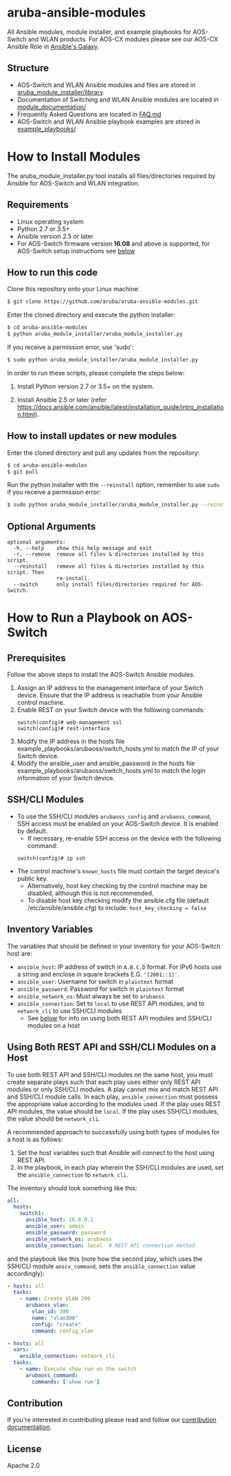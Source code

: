 # aruba-ansible-modules
All Ansible modules, module installer, and example playbooks for AOS-Switch and WLAN products.
 For AOS-CX modules please see our AOS-CX Ansible Role in [Ansible's Galaxy](https://galaxy.ansible.com/arubanetworks/aoscx_role).

## Structure

* AOS-Switch and WLAN Ansible modules and files are stored in [aruba_module_installer/library](https://github.com/aruba/aruba-ansible-modules/tree/master/aruba_module_installer/library).
* Documentation of Switching and WLAN Ansible modules are located in [module_documentation/](https://github.com/aruba/aruba-ansible-modules/tree/master/module_documentation) 
* Frequently Asked Questions are located in [FAQ.md](https://github.com/aruba/aruba-ansible-modules/blob/master/FAQ.md)
* AOS-Switch and WLAN Ansible playbook examples are stored in [example_playbooks/](https://github.com/aruba/aruba-ansible-modules/tree/master/example_playbooks)

# How to Install Modules
The aruba_module_installer.py tool installs all files/directories required by Ansible for AOS-Switch and WLAN integration.

## Requirements

* Linux operating system
* Python 2.7 or 3.5+
* Ansible version 2.5 or later
* For AOS-Switch firmware version **16.08** and above is supported, for AOS-Switch setup instructions see [below](#how-to-run-a-playbook-on-aos-switch)


## How to run this code
Clone this repository onto your Linux machine:  
```bash
$ git clone https://github.com/aruba/aruba-ansible-modules.git
```
Enter the cloned directory and execute the python installer:  
```bash
$ cd aruba-ansible-modules
$ python aruba_module_installer/aruba_module_installer.py
```
If you receive a permission error, use 'sudo':
```bash
$ sudo python aruba_module_installer/aruba_module_installer.py
```

In order to run these scripts, please complete the steps below:
1. Install Python version 2.7 or 3.5+ on the system.

2. Install Ansible 2.5 or later (refer https://docs.ansible.com/ansible/latest/installation_guide/intro_installation.html).
 
## How to install updates or new modules
Enter the cloned directory and pull any updates from the repository:  
```bash
$ cd aruba-ansible-modules
$ git pull
```
Run the python installer with the `--reinstall` option, remember to use `sudo` if you receive a permission error:
```bash
$ sudo python aruba_module_installer/aruba_module_installer.py --reinstall
```

## Optional Arguments
```
optional arguments:
  -h, --help    show this help message and exit
  -r, --remove  remove all files & directories installed by this script.
  --reinstall   remove all files & directories installed by this script. Then
                re-install.
  --switch      only install files/directories required for AOS-Switch.
```

# How to Run a Playbook on AOS-Switch

## Prerequisites
Follow the above steps to install the AOS-Switch Ansible modules.
   
1. Assign an IP address to the management interface of your Switch device. Ensure that the IP address is reachable
from your Ansible control machine.
2. Enable REST on your Switch device with the following commands:
    ```
    switch(config)# web-management ssl
    switch(config)# rest-interface
    ```
3. Modify the IP address in the hosts file example_playbooks/arubaoss/switch_hosts.yml to match the IP of your Switch device.
4. Modify the ansible_user and ansible_password in the hosts file example_playbooks/arubaoss/switch_hosts.yml to match the login information of your Switch device.

## SSH/CLI Modules
* To use the SSH/CLI modules `arubaoss_config` and `arubaoss_command`, SSH access must
 be enabled on your AOS-Switch device. It is enabled by default.
    * If necessary, re-enable SSH access on the device with the following command:
    ```
    switch(config)# ip ssh
    ```
* The control machine's `known_hosts` file must contain the target device's public key.
    * Alternatively, host key checking by the control machine may be disabled, although this is not recommended.
    * To disable host key checking modify the ansible.cfg file (default /etc/ansible/ansible.cfg) to include:
      `host_key_checking = false`

## Inventory Variables
The variables that should be defined in your inventory for your AOS-Switch host are:

* `ansible_host`: IP address of switch in `A.B.C.D` format. For IPv6 hosts use a string and enclose in square brackets E.G. `'[2001::1]'`.
* `ansible_user`: Username for switch in `plaintext` format
* `ansible_password`: Password for switch in `plaintext` format
* `ansible_network_os`: Must always be set to `arubaoss`
* `ansible_connection`: Set to `local` to use REST API modules, and to `network_cli` to use SSH/CLI modules
  * See [below](#using-both-rest-api-and-sshcli-modules-on-a-host) for info on using both REST API modules and SSH/CLI modules on a host


## Using Both REST API and SSH/CLI Modules on a Host

To use both REST API and SSH/CLI modules on the same host, 
you must create separate plays such 
that each play uses either only REST API modules or only SSH/CLI modules.
A play cannot mix and match REST API and SSH/CLI module calls.
In each play, `ansible_connection` must possess the appropriate value 
according to the modules used. 
If the play uses REST API modules, the value should be `local`. 
If the play uses SSH/CLI modules, the value should be `network_cli`.
 
A recommended approach to successfully using both types of modules for a host
is as follows:
1. Set the host variables such that Ansible will connect to the host using REST API.
2. In the playbook, in each play wherein the SSH/CLI
modules are used, set the `ansible_connection` to `network_cli`. 

The inventory should look something like this:

```yaml
all:
  hosts:
    switch1:
      ansible_host: 10.0.0.1
      ansible_user: admin
      ansible_password: password
      ansible_network_os: arubaoss
      ansible_connection: local  # REST API connection method
```

and the playbook like this (note how the second play, which uses the SSH/CLI module `aoscx_command`,
sets the `ansible_connection` value accordingly):

```yaml
- hosts: all
  tasks:
    - name: Create VLAN 200
      arubaoss_vlan:
        vlan_id: 300
        name: "vlan300"
        config: "create"
        command: config_vlan

- hosts: all
  vars:
    ansible_connection: network_cli
  tasks:
    - name: Execute show run on the switch
      arubaoss_command:
        commands: ['show run']
```


Contribution
-------
If you're interested in contributing please read and follow our [contribution documentation](https://github.com/aruba/aruba-ansible-modules/blob/master/CONTRIBUTING.md).


License
-------

Apache 2.0
